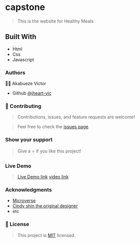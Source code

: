 # capstone
> This is the website for Healthy Meals
## Built With 
- Html
- Css
- Javascript
### Authors
:guardsman: Akabueze Victor 
- Github [@jheart-vic](https//github.com/jheart-vic/)

### :handshake: Contributing 
> Contributions, issues, and feature requests are welcome!

> Feel free to check the [issues page](https://jheart-vic.github.io/capstone/issue).

### Show your support
> Give a :star: if you like this project!

### Live Demo 
> [Live Demo link](https://jheart-vic.github.io/capstone/)
> [video link](https://www.loom.com/share/f1f4ef25e4224d4bb60950159930fd5b)
### Acknowledgments
- [Microverse](https://www.microverse.org)
- [Cindy shin the original designer](https://www.behance.net/gallery/29845175/CC-Global-Summit-2015)
- etc 
### :memo: License 
> This project is [MIT](https://github.com/microverseinc/readme-template/blob/master/MIT.md) licensed.